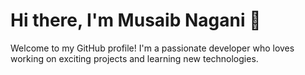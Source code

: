 # Hi there, I'm Musaib Nagani 👋

Welcome to my GitHub profile! I'm a passionate developer who loves working on exciting projects and learning new technologies.


